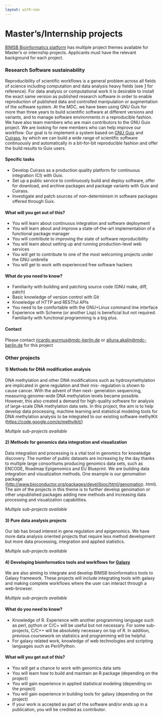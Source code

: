 ```yaml
---
layout: with-nav
---
```


# Master’s/Internship projects 
[BIMSB Bioinformatics platform](http://bioinformatics.mdc-berlin.de) has multiple project themes available for Master’s or internship projects. Applicants must have the relevant background for each project. 


### Research Software sustainability 
Reproducibility of scientific workflows is a general problem across all fields of science including computation and data 
analysis heavy fields (see [1](http://science.sciencemag.org/content/334/6060/1226) for reference). For data analysis or computational work it is desirable to install the exact same version as 
published research software in order to enable reproduction of published data and controlled manipulation or augmentation 
of the software system. At the MDC, we have been using GNU Guix for more than three years to build scientific software at different 
versions and variants, and to manage software environments in a reproducible fashion. We have also team members who 
are main contributors to the GNU Guix project. We are looking for new members who can help improve our workflow.
Our goal is to implement a system based on [GNU Guix](https://www.gnu.org/software/guix/manual/html_node/Package-Management.html) 
and [Cuirass](http://git.savannah.nongnu.org/cgit/guix/guix-cuirass.git), by which we can build a wide range of scientific software continuously and 
automatically in a bit-for-bit reproducible fashion and offer the build results to Guix users.

#### Specific tasks
- Develop Cuirass as a production quality platform for continuous integration (CI) with Guix.
- Set up a public service to continuously build and deploy software, offer for download, and archive packages and 
package variants with Guix and Cuirass.
- Investigate and patch sources of non-determinism in software packages offered through Guix.

#### What will you get out of this?
* You will learn about continuous integration and software deployment
* You will learn about and improve a state-of-the-art implementation of a functional package manager
* You will contribute to improving the state of software reproducibility
* You will learn about setting up and running production-level web services
* You will get to contribute to one of the most welcoming projects under the GNU umbrella
* You will get to work with experienced free software hackers

#### What do you need to know?
* Familiarity with building and patching source code (GNU make, diff, patch)
* Basic knowledge of version control with Git
* Knowledge of HTTP and RESTful APIs
* You need to be comfortable with the GNU+Linux command line interface
* Experience with Scheme (or another Lisp) is beneficial but not required.  Familiarity with functional programming is a big plus.

#### Contact
Please contact ricardo.wurmus@mdc-berlin.de or altuna.akalin@mdc-berlin.de for this project

### Other projects
#### 1) Methods for DNA modification analysis
DNA methylation and other DNA modifications such as hydroxymethylation are implicated in gene regulation and their mis- regulation is shown to cause cancer. With the advent of then next- generation sequencing, measuring genome-wide DNA methylation levels became possible. However, this also created a demand for high-quality software for analysis of large-scale DNA methylation data sets. In this project, the aim is to help develop data processing, machine learning and statistical modeling tools for DNA methylation analysis to be integrated to our existing software methylKit (https://code.google.com/p/methylkit/)

_Multiple sub-projects available_

#### 2) Methods for genomics data integration and visualization
Data integration and processing is a vital tool in genomics for knowledge discovery. The number of public datasets are increasing by the day thanks to multiple large consortiums producing genomics data sets, such as ENCODE, Roadmap Epigenomics and EU Blueprint. We are building data integration and visualization methods. One example is our genomation package (http://www.bioconductor.org/packages/devel/bioc/html/genomation .html). The aim of the projects in this theme is to further develop genomation or other unpublished packages adding new methods and increasing data processing and visualization capabilities.

_Multiple sub-projects available_

#### 3) Pure data analysis projects
Our lab has broad interest in gene regulation and epigenomics. We have more data analysis oriented projects that require less method development but more data processing, integration and applied statistics.

_Multiple sub-projects available_

#### 4) Developing bioinformatics tools and workflows for [Galaxy](https://usegalaxy.org/)
We are also aiming to integrate and develop BIMSB bioinformatics tools to Galaxy framework. These projects will include integrating tools with galaxy and making complete workflows where the user can interact through a web-browser. 

_Multiple sub-projects available_

#### What do you need to know?
* Knowledge of R. Experience with another programming language such as perl, python or C/C+ will be useful but not necessary. For some sub-projects, C/C++ will be absolutely necessary on top of R. In addition, previous coursework on statistics and programming will be helpful.
* For galaxy related work, knowledge of web technologies and scripting languages such as Perl/Python.

#### What will you get out of this?
* You will get a chance to work with genomics data sets
* You will learn how to build and maintain an R package (depending on the project)
* You will gain experience in applied statistical modeling (depending on the project)
* You will gain experience in building tools for galaxy (depending on the project)
* If your work is accepted as part of the software and/or ends up in a publication, you will be credited as contributor.




